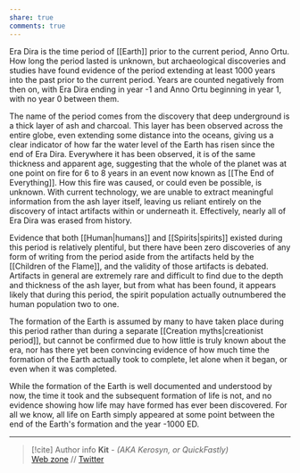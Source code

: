 ```yaml
---
share: true
comments: true
---
```

Era Dira is the time period of [[Earth]] prior to the current period, Anno Ortu. How long the period lasted is unknown, but archaeological discoveries and studies have found evidence of the period extending at least 1000 years into the past prior to the current period. Years are counted negatively from then on, with Era Dira ending in year -1 and Anno Ortu beginning in year 1, with no year 0 between them.

The name of the period comes from the discovery that deep underground is a thick layer of ash and charcoal. This layer has been observed across the entire globe, even extending some distance into the oceans, giving us a clear indicator of how far the water level of the Earth has risen since the end of Era Dira. Everywhere it has been observed, it is of the same thickness and apparent age, suggesting that the whole of the planet was at one point on fire for 6 to 8 years in an event now known as [[The End of Everything]]. How this fire was caused, or could even be possible, is unknown. With current technology, we are unable to extract meaningful information from the ash layer itself, leaving us reliant entirely on the discovery of intact artifacts within or underneath it. Effectively, nearly all of Era Dira was erased from history.

Evidence that both [[Human|humans]] and [[Spirits|spirits]] existed during this period is relatively plentiful, but there have been zero discoveries of any form of writing from the period aside from the artifacts held by the [[Children of the Flame]], and the validity of those artifacts is debated. Artifacts in general are extremely rare and difficult to find due to the depth and thickness of the ash layer, but from what has been found, it appears likely that during this period, the spirit population actually outnumbered the human population two to one.

The formation of the Earth is assumed by many to have taken place during this period rather than during a separate [[Creation myths|creationist period]], but cannot be confirmed due to how little is truly known about the era, nor has there yet been convincing evidence of how much time the formation of the Earth actually took to complete, let alone when it began, or even when it was completed.

While the formation of the Earth is well documented and understood by now, the time it took and the subsequent formation of life is not, and no evidence showing how life may have formed has ever been discovered. For all we know, all life on Earth simply appeared at some point between the end of the Earth's formation and the year -1000 ED.

-----
> [!cite] Author info
> **Kit** - *(AKA Kerosyn, or QuickFastly)*\
> [Web zone](https://kitabe.link) // [Twitter](https://twitter.com/Kerosyn_)